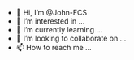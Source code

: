 - 👋 Hi, I’m @John-FCS
- 👀 I’m interested in ...
- 🌱 I’m currently learning ...
- 💞️ I’m looking to collaborate on ...
- 📫 How to reach me ...

<!---
John-FCS/John-FCS is a ✨ special ✨ repository because its `README.md` (this file) appears on your GitHub profile.
You can click the Preview link to take a look at your changes.
--->
